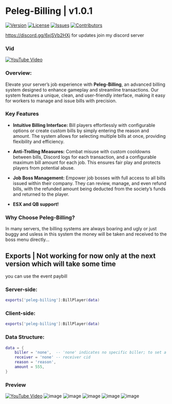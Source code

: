 # Peleg-Billing | v1.0.1 

[![Version](https://img.shields.io/badge/version-1.0.0-blue.svg)](link_to_releases)
[![License](https://img.shields.io/badge/license-GNU-green.svg)](https://opensource.org/licenses/MIT)
[![Issues](https://img.shields.io/github/issues/peleg-development/peleg-billing)](https://github.com/peleg-development/peleg-billing/issues)
[![Contributors](https://img.shields.io/github/contributors/peleg-development/peleg-billing)](none)


https://discord.gg/6xjSVb2HXj for updates join my discord server 

### Vid
[![YouTube Video](https://img.youtube.com/vi/0206ZIxeiGw/0.jpg)](https://youtu.be/0206ZIxeiGw)

### Overview: 

Elevate your server’s job experience with **Peleg-Billing**, an advanced billing system designed to enhance gameplay and streamline transactions. Our system features a unique, clean, and user-friendly interface, making it easy for workers to manage and issue bills with precision.

### **Key Features**

- **Intuitive Billing Interface:** Bill players effortlessly with configurable options or create custom bills by simply entering the reason and amount. The system allows for selecting multiple bills at once, providing flexibility and efficiency.

- **Anti-Trolling Measures:** Combat misuse with custom cooldowns between bills, Discord logs for each transaction, and a configurable maximum bill amount for each job. This ensures fair play and protects players from potential abuse.

- **Job Boss Management:** Empower job bosses with full access to all bills issued within their company. They can review, manage, and even refund bills, with the refunded amount being deducted from the society’s funds and returned to the player.

- **ESX and QB support!**
  
### **Why Choose Peleg-Billing?**

In many servers, the billing systems are always boaring and ugly or just buggy and usless in this system the money will be taken and received to the boss menu directly...

## Exports | Not working for now only at the next version which will take some time
you can use the event paybill

### Server-side:
```lua
exports['peleg-billing']:BillPlayer(data)
```

### Client-side:
```lua
exports['peleg-billing']:BillPlayer(data)
```

### Data Structure:
```lua
data = {
    biller = 'none',  -- 'none' indicates no specific biller; to set a real biller, input the biller’s CID
    receiver = 'none' -- receiver cid 
    reason = 'reason',
    amount = 555,
}
```


### Preview
[![YouTube Video](https://img.youtube.com/vi/0206ZIxeiGw/0.jpg)](https://youtu.be/0206ZIxeiGw)
![image](https://github.com/user-attachments/assets/ae1720be-69c5-4554-9d2a-5da84a618529)
![image](https://github.com/user-attachments/assets/6faad8d9-c8a9-45bd-b605-fcad2f7bcaa8)
![image](https://github.com/user-attachments/assets/83ce2000-8682-4552-be2e-3dc727555dac)
![image](https://github.com/user-attachments/assets/cdf1b8ac-aac8-41d7-9f0e-f882c80da6a9)
![image](https://github.com/user-attachments/assets/e4f06956-cd0e-47f0-a014-700a4b38e5ca)


